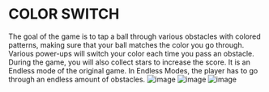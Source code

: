 # COLOR SWITCH


The goal of the game is to tap a ball through various obstacles with colored patterns, making sure that your ball matches the color you go through. Various power-ups will switch your color each time you pass an obstacle. During the game, you will also collect stars to increase the score. It is an Endless mode of the original game. In Endless Modes, the player has to go through an endless amount of obstacles.
![image](https://user-images.githubusercontent.com/25123202/33413378-478d14be-d5b7-11e7-9add-7e6f54fbd21e.png)
![image](https://user-images.githubusercontent.com/25123202/33413379-4c72c97e-d5b7-11e7-8524-2ff95b916927.png)
![image](https://user-images.githubusercontent.com/25123202/33413383-4d1627ea-d5b7-11e7-995b-6295c7a7ceb1.png)
